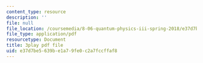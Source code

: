 ```yaml
---
content_type: resource
description: ''
file: null
file_location: /coursemedia/8-06-quantum-physics-iii-spring-2018/e37d7be5639be1a79fe0c2a7fccffaf8_ZzUkt-UQCX8.pdf
file_type: application/pdf
resourcetype: Document
title: 3play pdf file
uid: e37d7be5-639b-e1a7-9fe0-c2a7fccffaf8
---
```

